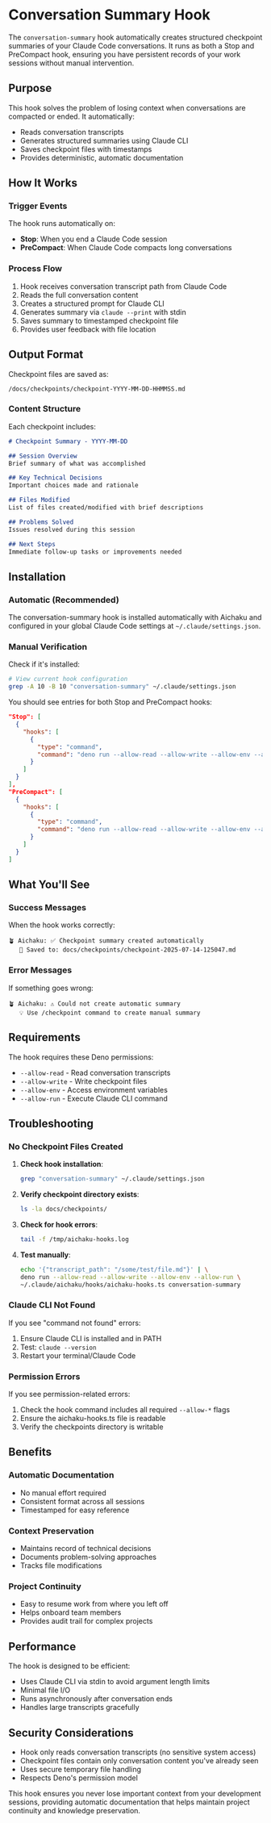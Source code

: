 # Conversation Summary Hook

The `conversation-summary` hook automatically creates structured checkpoint summaries of your Claude Code conversations. It runs as both a Stop and PreCompact hook, ensuring you have persistent records of your work sessions without manual intervention.

## Purpose

This hook solves the problem of losing context when conversations are compacted or ended. It automatically:

- Reads conversation transcripts 
- Generates structured summaries using Claude CLI
- Saves checkpoint files with timestamps
- Provides deterministic, automatic documentation

## How It Works

### Trigger Events

The hook runs automatically on:
- **Stop**: When you end a Claude Code session
- **PreCompact**: When Claude Code compacts long conversations

### Process Flow

1. Hook receives conversation transcript path from Claude Code
2. Reads the full conversation content
3. Creates a structured prompt for Claude CLI
4. Generates summary via `claude --print` with stdin
5. Saves summary to timestamped checkpoint file
6. Provides user feedback with file location

## Output Format

Checkpoint files are saved as:
```
/docs/checkpoints/checkpoint-YYYY-MM-DD-HHMMSS.md
```

### Content Structure

Each checkpoint includes:

```markdown
# Checkpoint Summary - YYYY-MM-DD

## Session Overview
Brief summary of what was accomplished

## Key Technical Decisions
Important choices made and rationale

## Files Modified
List of files created/modified with brief descriptions

## Problems Solved
Issues resolved during this session

## Next Steps
Immediate follow-up tasks or improvements needed
```

## Installation

### Automatic (Recommended)

The conversation-summary hook is installed automatically with Aichaku and configured in your global Claude Code settings at `~/.claude/settings.json`.

### Manual Verification

Check if it's installed:
```bash
# View current hook configuration
grep -A 10 -B 10 "conversation-summary" ~/.claude/settings.json
```

You should see entries for both Stop and PreCompact hooks:
```json
"Stop": [
  {
    "hooks": [
      {
        "type": "command",
        "command": "deno run --allow-read --allow-write --allow-env --allow-run ~/.claude/aichaku/hooks/aichaku-hooks.ts conversation-summary"
      }
    ]
  }
],
"PreCompact": [
  {
    "hooks": [
      {
        "type": "command", 
        "command": "deno run --allow-read --allow-write --allow-env --allow-run ~/.claude/aichaku/hooks/aichaku-hooks.ts conversation-summary"
      }
    ]
  }
]
```

## What You'll See

### Success Messages
When the hook works correctly:
```
🪴 Aichaku: ✅ Checkpoint summary created automatically
   📄 Saved to: docs/checkpoints/checkpoint-2025-07-14-125047.md
```

### Error Messages
If something goes wrong:
```
🪴 Aichaku: ⚠️ Could not create automatic summary
   💡 Use /checkpoint command to create manual summary
```

## Requirements

The hook requires these Deno permissions:
- `--allow-read` - Read conversation transcripts
- `--allow-write` - Write checkpoint files
- `--allow-env` - Access environment variables
- `--allow-run` - Execute Claude CLI command

## Troubleshooting

### No Checkpoint Files Created

1. **Check hook installation**:
   ```bash
   grep "conversation-summary" ~/.claude/settings.json
   ```

2. **Verify checkpoint directory exists**:
   ```bash
   ls -la docs/checkpoints/
   ```

3. **Check for hook errors**:
   ```bash
   tail -f /tmp/aichaku-hooks.log
   ```

4. **Test manually**:
   ```bash
   echo '{"transcript_path": "/some/test/file.md"}' | \
   deno run --allow-read --allow-write --allow-env --allow-run \
   ~/.claude/aichaku/hooks/aichaku-hooks.ts conversation-summary
   ```

### Claude CLI Not Found

If you see "command not found" errors:
1. Ensure Claude CLI is installed and in PATH
2. Test: `claude --version`
3. Restart your terminal/Claude Code

### Permission Errors

If you see permission-related errors:
1. Check the hook command includes all required `--allow-*` flags
2. Ensure the aichaku-hooks.ts file is readable
3. Verify the checkpoints directory is writable

## Benefits

### Automatic Documentation
- No manual effort required
- Consistent format across all sessions
- Timestamped for easy reference

### Context Preservation
- Maintains record of technical decisions
- Documents problem-solving approaches
- Tracks file modifications

### Project Continuity
- Easy to resume work from where you left off
- Helps onboard team members
- Provides audit trail for complex projects

## Performance

The hook is designed to be efficient:
- Uses Claude CLI via stdin to avoid argument length limits
- Minimal file I/O
- Runs asynchronously after conversation ends
- Handles large transcripts gracefully

## Security Considerations

- Hook only reads conversation transcripts (no sensitive system access)
- Checkpoint files contain only conversation content you've already seen
- Uses secure temporary file handling
- Respects Deno's permission model

This hook ensures you never lose important context from your development sessions, providing automatic documentation that helps maintain project continuity and knowledge preservation.